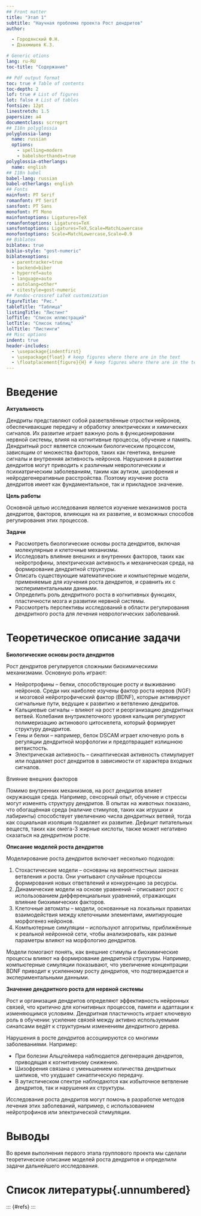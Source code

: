 ```yaml
---
## Front matter
title: "Этап 1"
subtitle: "Научная проблема проекта Рост дендритов"
author: 

  - Городянский Ф.Н.
  - Дзахмишев К.З.

# Generic otions
lang: ru-RU
toc-title: "Содержание"

## Pdf output format
toc: true # Table of contents
toc-depth: 2
lof: true # List of figures
lot: false # List of tables
fontsize: 12pt
linestretch: 1.5
papersize: a4
documentclass: scrreprt
## I18n polyglossia
polyglossia-lang:
  name: russian
  options:
	- spelling=modern
	- babelshorthands=true
polyglossia-otherlangs:
  name: english
## I18n babel
babel-lang: russian
babel-otherlangs: english
## Fonts
mainfont: PT Serif
romanfont: PT Serif
sansfont: PT Sans
monofont: PT Mono
mainfontoptions: Ligatures=TeX
romanfontoptions: Ligatures=TeX
sansfontoptions: Ligatures=TeX,Scale=MatchLowercase
monofontoptions: Scale=MatchLowercase,Scale=0.9
## Biblatex
biblatex: true
biblio-style: "gost-numeric"
biblatexoptions:
  - parentracker=true
  - backend=biber
  - hyperref=auto
  - language=auto
  - autolang=other*
  - citestyle=gost-numeric
## Pandoc-crossref LaTeX customization
figureTitle: "Рис."
tableTitle: "Таблица"
listingTitle: "Листинг"
lofTitle: "Список иллюстраций"
lotTitle: "Список таблиц"
lolTitle: "Листинги"
## Misc options
indent: true
header-includes:
  - \usepackage{indentfirst}
  - \usepackage{float} # keep figures where there are in the text
  - \floatplacement{figure}{H} # keep figures where there are in the text
---
```



# Введение

**Актуальность**

Дендриты представляют собой разветвлённые отростки нейронов, обеспечивающие передачу и обработку электрических и химических сигналов. Их развитие играет важную роль в функционировании нервной системы, влияя на когнитивные процессы, обучение и память. Дендритный рост является сложным биологическим процессом, зависящим от множества факторов, таких как генетика, внешние сигналы и внутренняя активность нейронов. Нарушения в развитии дендритов могут приводить к различным неврологическим и психиатрическим заболеваниям, таким как аутизм, шизофрения и нейродегенеративные расстройства. Поэтому изучение роста дендритов имеет как фундаментальное, так и прикладное значение.

**Цель работы**

Основной целью исследования является изучение механизмов роста дендритов, факторов, влияющих на их развитие, и возможных способов регулирования этих процессов. 


**Задачи**


- Рассмотреть биологические основы роста дендритов, включая молекулярные и клеточные механизмы.
- Исследовать влияние внешних и внутренних факторов, таких как нейротрофины, электрическая активность и механическая среда, на формирование дендритной структуры.
- Описать существующие математические и компьютерные модели, применяемые для изучения роста дендритов, и сравнить их с экспериментальными данными.
- Определить роль дендритного роста в когнитивных функциях, пластичности мозга и развитии нервной системы.
- Рассмотреть перспективы исследований в области регулирования дендритного роста для лечения неврологических заболеваний.

# Теоретическое описание задачи

**Биологические основы роста дендритов**

Рост дендритов регулируется сложными биохимическими механизмами. Основную роль играют:
- Нейротрофины – белки, способствующие росту и выживанию нейронов. Среди них наиболее изучены фактор роста нервов (NGF) и мозговой нейротрофический фактор (BDNF), которые активируют сигнальные пути, ведущие к развитию и ветвлению дендритов.
- Кальциевые сигналы – влияют на рост и реорганизацию дендритных ветвей. Колебания внутриклеточного уровня кальция регулируют полимеризацию актинового цитоскелета, который формирует структуру дендритов.
- Гены и белки – например, белок DSCAM играет ключевую роль в регуляции дендритной морфологии и предотвращает излишнюю ветвистость.
- Электрическая активность – синаптическая активность стимулирует или подавляет рост дендритов в зависимости от характера входных сигналов.

Влияние внешних факторов

Помимо внутренних механизмов, на рост дендритов влияет окружающая среда. Например, сенсорный опыт, обучение и стрессы могут изменять структуру дендритов. В опытах на животных показано, что обогащённая среда (наличие стимулов, таких как игрушки и лабиринты) способствует увеличению числа дендритных ветвей, тогда как социальная изоляция подавляет их развитие. Дефицит питательных веществ, таких как омега-3 жирные кислоты, также может негативно сказаться на дендритном росте.

**Описание моделей роста дендритов**

Моделирование роста дендритов включает несколько подходов:
1. Стохастические модели – основаны на вероятностных законах ветвления и роста. Они учитывают случайные процессы формирования новых ответвлений и конкуренцию за ресурсы.
2. Динамические модели на основе уравнений – описывают рост с использованием дифференциальных уравнений, отражающих влияние биохимических факторов.
3. Клеточные автоматы – модели, основанные на локальных правилах взаимодействия между клеточными элементами, имитирующие морфогенез нейронов.
4. Компьютерные симуляции – используют алгоритмы, приближённые к реальной нейронной сети, чтобы анализировать, как разные параметры влияют на морфологию дендритов.

Модели помогают понять, как внешние стимулы и биохимические процессы влияют на формирование дендритной структуры. Например, компьютерные симуляции показывают, что увеличение концентрации BDNF приводит к усиленному росту дендритов, что подтверждается и экспериментальными данными.

**Значение дендритного роста для нервной системы**

Рост и организация дендритов определяют эффективность нейронных связей, что критично для когнитивных процессов, памяти и адаптации к изменяющимся условиям. Дендритная пластичность играет ключевую роль в обучении: усиление связей между активно используемыми синапсами ведёт к структурным изменениям дендритного дерева.

Нарушения в росте дендритов ассоциируются со многими заболеваниями. Например:
- При болезни Альцгеймера наблюдается дегенерация дендритов, приводящая к когнитивному снижению.
- Шизофрения связана с уменьшением количества дендритных шипиков, что ухудшает синаптическую передачу.
- В аутистическом спектре наблюдаются как избыточное ветвление дендритов, так и нарушения их структуры.

Исследования роста дендритов могут помочь в разработке методов лечения этих заболеваний, например, с использованием нейротрофинов или электрической стимуляции.


# Выводы

Во время выполнения первого этапа группового проекта мы сделали теоретическое описание моделей роста дендритов и определили задачи дальнейшего исследования.

# Список литературы{.unnumbered}

::: {#refs}
:::